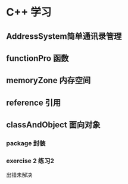 # C++ 学习
## AddressSystem简单通讯录管理
## functionPro 函数
## memoryZone 内存空间
## reference 引用
## classAndObject 面向对象
### package 封装
### exercise 2 练习2 
出错未解决

